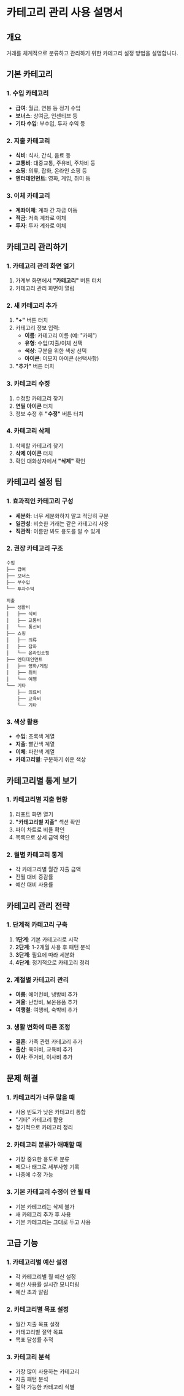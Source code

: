 # 카테고리 관리 사용 설명서

## 개요
거래를 체계적으로 분류하고 관리하기 위한 카테고리 설정 방법을 설명합니다.

## 기본 카테고리

### 1. 수입 카테고리
- **급여**: 월급, 연봉 등 정기 수입
- **보너스**: 상여금, 인센티브 등
- **기타 수입**: 부수입, 투자 수익 등

### 2. 지출 카테고리
- **식비**: 식사, 간식, 음료 등
- **교통비**: 대중교통, 주유비, 주차비 등
- **쇼핑**: 의류, 잡화, 온라인 쇼핑 등
- **엔터테인먼트**: 영화, 게임, 취미 등

### 3. 이체 카테고리
- **계좌이체**: 계좌 간 자금 이동
- **적금**: 저축 계좌로 이체
- **투자**: 투자 계좌로 이체

## 카테고리 관리하기

### 1. 카테고리 관리 화면 열기
1. 가계부 화면에서 **"카테고리"** 버튼 터치
2. 카테고리 관리 화면이 열림

### 2. 새 카테고리 추가
1. **"+"** 버튼 터치
2. 카테고리 정보 입력:
   - **이름**: 카테고리 이름 (예: "카페")
   - **유형**: 수입/지출/이체 선택
   - **색상**: 구분을 위한 색상 선택
   - **아이콘**: 이모지 아이콘 (선택사항)
3. **"추가"** 버튼 터치

### 3. 카테고리 수정
1. 수정할 카테고리 찾기
2. **연필 아이콘** 터치
3. 정보 수정 후 **"수정"** 버튼 터치

### 4. 카테고리 삭제
1. 삭제할 카테고리 찾기
2. **삭제 아이콘** 터치
3. 확인 대화상자에서 **"삭제"** 확인

## 카테고리 설정 팁

### 1. 효과적인 카테고리 구성
- **세분화**: 너무 세분화하지 말고 적당히 구분
- **일관성**: 비슷한 거래는 같은 카테고리 사용
- **직관적**: 이름만 봐도 용도를 알 수 있게

### 2. 권장 카테고리 구조
```
수입
├── 급여
├── 보너스
├── 부수입
└── 투자수익

지출
├── 생활비
│   ├── 식비
│   ├── 교통비
│   └── 통신비
├── 쇼핑
│   ├── 의류
│   ├── 잡화
│   └── 온라인쇼핑
├── 엔터테인먼트
│   ├── 영화/게임
│   ├── 취미
│   └── 여행
└── 기타
    ├── 의료비
    ├── 교육비
    └── 기타
```

### 3. 색상 활용
- **수입**: 초록색 계열
- **지출**: 빨간색 계열
- **이체**: 파란색 계열
- **카테고리별**: 구분하기 쉬운 색상

## 카테고리별 통계 보기

### 1. 카테고리별 지출 현황
1. 리포트 화면 열기
2. **"카테고리별 지출"** 섹션 확인
3. 파이 차트로 비율 확인
4. 목록으로 상세 금액 확인

### 2. 월별 카테고리 통계
- 각 카테고리별 월간 지출 금액
- 전월 대비 증감률
- 예산 대비 사용률

## 카테고리 관리 전략

### 1. 단계적 카테고리 구축
1. **1단계**: 기본 카테고리로 시작
2. **2단계**: 1-2개월 사용 후 패턴 분석
3. **3단계**: 필요에 따라 세분화
4. **4단계**: 정기적으로 카테고리 정리

### 2. 계절별 카테고리 관리
- **여름**: 에어컨비, 냉방비 추가
- **겨울**: 난방비, 보온용품 추가
- **여행철**: 여행비, 숙박비 추가

### 3. 생활 변화에 따른 조정
- **결혼**: 가족 관련 카테고리 추가
- **출산**: 육아비, 교육비 추가
- **이사**: 주거비, 이사비 추가

## 문제 해결

### 1. 카테고리가 너무 많을 때
- 사용 빈도가 낮은 카테고리 통합
- "기타" 카테고리 활용
- 정기적으로 카테고리 정리

### 2. 카테고리 분류가 애매할 때
- 가장 중요한 용도로 분류
- 메모나 태그로 세부사항 기록
- 나중에 수정 가능

### 3. 기본 카테고리 수정이 안 될 때
- 기본 카테고리는 삭제 불가
- 새 카테고리 추가 후 사용
- 기본 카테고리는 그대로 두고 사용

## 고급 기능

### 1. 카테고리별 예산 설정
- 각 카테고리별 월 예산 설정
- 예산 사용률 실시간 모니터링
- 예산 초과 알림

### 2. 카테고리별 목표 설정
- 월간 지출 목표 설정
- 카테고리별 절약 목표
- 목표 달성률 추적

### 3. 카테고리 분석
- 가장 많이 사용하는 카테고리
- 지출 패턴 분석
- 절약 가능한 카테고리 식별
